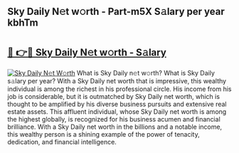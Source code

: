 ## Sky Daily N𝚎t w𝚘rth - Part-m5X S𝚊lary per year kbhTm

# <h2><a href="http://gc3b2f.nevu.top/?p=Sky+Daily">🔗 👉🔴 Sky Daily N𝚎t w𝚘rth - S𝚊lary</a></h2>

[![Sky Daily N𝚎t W𝚘rth](https://i.imgur.com/Oavwk0R.jpeg)](http://gc3b2f.nevu.top/?p=Sky+Daily)
What is Sky Daily n𝚎t w𝚘rth? What is Sky Daily s𝚊lary per year?
With a Sky Daily net worth that is impressive, this wealthy individual is among the richest in his professional circle. His income from his job is considerable, but it is outmatched by Sky Daily net worth, which is thought to be amplified by his diverse business pursuits and extensive real estate assets. This affluent individual, whose Sky Daily net worth is among the highest globally, is recognized for his business acumen and financial brilliance. With a Sky Daily net worth in the billions and a notable income, this wealthy person is a shining example of the power of tenacity, dedication, and financial intelligence.
